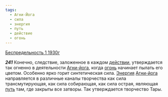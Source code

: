 ```yaml
---
tags:
  - Агни-Йога
  - сила
  - энергия
  - путь
  - действие
  - огонь
---
```


[Беспредельность 1 1930г](/agni/1930)

___241___
Конечно, следствие, заложенное в каждом [действии](/tag/#действие), утверждается так огненно в деятельности [Агни-йога](/tag/#Агни-Йога), когда [огонь](/tag/#огонь) начинает пылать его цветом. Особенно ярко горит синтетическая сила. [Энергия](/tag/#энергия) [Агни-йога](/tag/#Агни-Йога) направляется в различные каналы творчества как сила трансмутирующая, как сила собирающая, как сила острая, являющая [путь](/tag/#путь) там, где закрыты все затворы. Так утверждается творчество Тары.